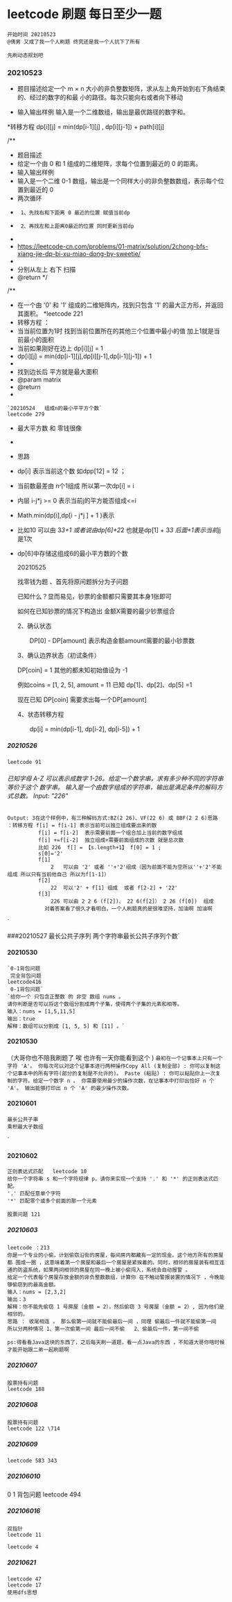 # leetcode 刷题  每日至少一题
    开始时间 20210523
    @倩男 又成了我一个人刷题 终究还是我一个人抗下了所有 

`先刷动态规划吧`

### 20210523
* 题目描述给定一个 m × n 大小的非负整数矩阵，求从左上角开始到右下角结束的、经过的数字的和最 小的路径。每次只能向右或者向下移动
  
* 输入输出样例
    输入是一个二维数组，输出是最优路径的数字和。
  

*转移方程 
dp[i][j] = min(dp[i-1][j] , dp[i][j-1]) + path[i][j]




/**
* 题目描述
* 给定一个由 0 和 1 组成的二维矩阵，求每个位置到最近的 0 的距离。
* 输入输出样例
* 输入是一个二维 0-1 数组，输出是一个同样大小的非负整数数组，表示每个位置到最近的 0
* 两次循环
*      1、先找右和下距离 0 最近的位置 赋值当前dp
*      2、再找左和上距离0最近的位置 同时更新当前dp
*
* https://leetcode-cn.com/problems/01-matrix/solution/2chong-bfs-xiang-jie-dp-bi-xu-miao-dong-by-sweetie/
*
* 分别从左上 右下 扫描
* @return
*/



/**
* 在一个由 '0' 和 '1' 组成的二维矩阵内，找到只包含 '1' 的最大正方形，并返回其面积。
*leetcode 221
* 转移方程 ：
*  当当前位置为1时 找到当前位置所在的其他三个位置中最小的值 加上1就是当前最小的面积
*  当前如果刚好在边上 dp[i][j] = 1
*  dp[i][j] = min(dp[i-1][j],dp[i][j-1],dp[i-1][j-1]) + 1
*
*  找到边长后  平方就是最大面积
* @param matrix
* @return
*


    `20210524   组成n的最小平平方个数`
    leetcode 279
* 最大平方数 和 零钱很像
*
* 思路
*   dp[i] 表示当前这个数 如dpp[12] = 12 ；
*   当前数最差由 n个1组成 所以第一次dp[i] = i
*   内层 i-j*j >= 0 表示当前j的平方能否组成<=i
*   Math.min(dp[i],dp[i - j*j ] + 1 )表示
*   比如10 可以由 3*3+1 或者说由dp[6]+2*2  也就是dp[1] + 3*3 后面+1表示当前j*j是1次
*   dp[6]中存储这组成6的最小平方数的个数




    20210525 

    找零钱为题 
    、首先将原问题拆分为子问题
    
    已知什么？显而易见，钞票的金额都只需要其本身1张即可
    
    如何在已知钞票的情况下构造出 金额X需要的最少钞票组合
    
    2、确认状态
    
    　　DP[0] - DP[amount] 表示构造金额amount需要的最小钞票数
    
    3、确认边界状态（初试条件）
    
    DP[coin] = 1 其他的都未知初始值设为 -1
    
    例如coins = [1, 2, 5], amount = 11 已知 dp[1]、dp[2]、dp[5] =1
    
    现在已知 DP[coin] 需要求出每一个DP[amount]
    
    4、状态转移方程
    
    　　dp[i] = min(dp[i-1], dp[i-2], dp[i-5]) + 1

##### 20210526 
    leetcode 91 

###### 已知字母 A-Z 可以表示成数字 1-26。给定一个数字串，求有多少种不同的字符串等价于这个 数字串。 输入是一个由数字组成的字符串，输出是满足条件的解码方式总数。 Input: "226"
    Output: 3在这个样例中，有三种解码方式:BZ(2 26)、VF(22 6) 或 BBF(2 2 6)思路 ：转移方程 f[i] = f[i-1] 表示当前可以独立组成要出来的数
              f[i] = f[i-2]  表示需要前面一个组合加上当前的数字组成 
              f[i] +=f[i-2]  独立组成+需要前面组成的次数 就是总次数
              比如 226  f[] = 【s.length+1】 f[0] = 1 ;
              s[0]='2'
              f[1]
                  2   可以由 '2' 或者 ''+'2'组成（因为前面不能为空所以''+'2'不能组成 所以只有当前他自己 所以为f[1-1]）
              f[2]
                  22  可以'2' + f[1] 组成  或者 f[2-2] + '22'
              f[3]
                  226 可以由 2 2 6 (f[2])、 22 6(f[2]） 2 26 (f[0])  组成
                对着答案看了很久才看明白，一个人刷题真的是很难坚持，加油啊 加油啊 

`

###20210527 
        最长公共子序列
        两个字符串最长公共子序列个数`

#### 20210530
    `0-1背包问题
     完全背包问题
    leetcode416
     0-1背包问题`
    `给你一个 只包含正整数 的 非空 数组 nums 。
    请你判断是否可以将这个数组分割成两个子集，使得两个子集的元素和相等。
    输入：nums = [1,5,11,5]
    输出：true
    解释：数组可以分割成 [1, 5, 5] 和 [11] 。`
#### 20210530
    
 （大哥你也不陪我刷题了 唉 也许有一天你能看到这个  )
`最初在一个记事本上只有一个字符 'A'。
你每次可以对这个记事本进行两种操作Copy All (复制全部) : 你可以复制这个记事本中的所有字符(部分的复制是不允许的)。
Paste (粘贴) : 你可以粘贴你上一次复制的字符。给定一个数字 n 。
你需要使用最少的操作次数，在记事本中打印出恰好 n 个 'A'。
输出能够打印出 n 个 'A' 的最少操作次数。`


#### 20210601
    最长公共子串
    乘积最大子数组
`

#### 20210602
    正则表达式匹配   leetcode 10
    给你一个字符串 s 和一个字符规律 p，请你来实现一个支持 '.' 和 '*' 的正则表达式匹配。
    '.' 匹配任意单个字符
    '*' 匹配零个或多个前面的那一个元素

    股票问题 121

##### 20210603

    leetcode ：213 
    你是一个专业的小偷，计划偷窃沿街的房屋，每间房内都藏有一定的现金。这个地方所有的房屋都 围成一圈 ，这意味着第一个房屋和最后一个房屋是紧挨着的。同时，相邻的房屋装有相互连通的防盗系统，如果两间相邻的房屋在同一晚上被小偷闯入，系统会自动报警 。
    给定一个代表每个房屋存放金额的非负整数数组，计算你 在不触动警报装置的情况下 ，今晚能够偷窃到的最高金额。
    输入：nums = [2,3,2]
    输出：3
    解释：你不能先偷窃 1 号房屋（金额 = 2），然后偷窃 3 号房屋（金额 = 2）, 因为他们是相邻的。
    思路 ： 收尾相连 ， 那么偷第一间就不能偷最后一间 ，同理 偷最后一件就不能偷第一间
    所以分两种情况 1、第一次偷第一间 最后一间不偷   2、偷最后一件，第一间不偷

   ` ps:得看看Java这块的东西了，之后每天刷一道题，看一点Java的东西 ，不知道大哥你啥时候才能开始跟二弟一起刷题啊
`
##### 20210607
    股票持有问题 
    leetcode 188

##### 20210608
    股票持有问题 
    leetcode 122 \714


##### 20210609
    leetcode 583 343
##### 202106010
 0 1 背包问题
     leetcode 494


##### 202106016
    双指针
    leetcode 11
    
    leetcode 4 

##### 20210621

    leetcode 47
    leetcode 17
    使用dfs思想


